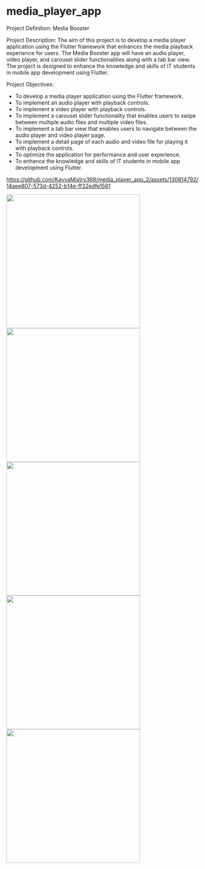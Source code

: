 # media_player_app

Project Definition: Media Booster

Project Description:
The aim of this project is to develop a media player application using the Flutter framework that
enhances the media playback experience for users. The Media Booster app will have an audio
player, video player, and carousel slider functionalities along with a tab bar view. The project is
designed to enhance the knowledge and skills of IT students in mobile app development using
Flutter.

Project Objectives:
- To develop a media player application using the Flutter framework.
- To implement an audio player with playback controls.
- To implement a video player with playback controls.
- To implement a carousel slider functionality that enables users to swipe between multiple audio
files and multiple video files.
- To implement a tab bar view that enables users to navigate between the audio player and video
player page.
- To implement a detail page of each audio and video file for playing it with playback controls.
- To optimize the application for performance and user experience.
- To enhance the knowledge and skills of IT students in mobile app development using Flutter.

https://github.com/KavyaMistry369/media_player_app_2/assets/130814792/14aee807-573d-4252-b14e-ff32edfe1561

<img src="https://github.com/KavyaMistry369/media_player_app_2/assets/130814792/06622de8-460b-46a9-822e-e757f5ca9398" width="350px">
<img src="https://github.com/KavyaMistry369/media_player_app_2/assets/130814792/3ca41aa8-925f-4997-9ba9-914b1d3ad32d" width="350px">
<img src="https://github.com/KavyaMistry369/media_player_app_2/assets/130814792/2feb705c-4714-4a7b-925a-086da4d08f81" width="350px">
<img src="https://github.com/KavyaMistry369/media_player_app_2/assets/130814792/e1e4c6a3-0c5a-4743-8312-e35b2b7c88ac" width="350px">
<img src="https://github.com/KavyaMistry369/media_player_app_2/assets/130814792/178aa52b-6018-4326-810d-baa8ba52b951" width="350px">




